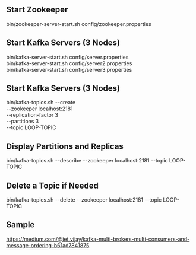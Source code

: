 ## Start Zookeeper
bin/zookeeper-server-start.sh config/zookeeper.properties

## Start Kafka Servers (3 Nodes)
bin/kafka-server-start.sh config/server.properties\
bin/kafka-server-start.sh config/server2.properties\
bin/kafka-server-start.sh config/server3.properties

## Start Kafka Servers (3 Nodes)
bin/kafka-topics.sh --create \
--zookeeper localhost:2181 \
--replication-factor 3 \
--partitions 3 \
--topic LOOP-TOPIC

## Display Partitions and Replicas
bin/kafka-topics.sh --describe --zookeeper localhost:2181 --topic LOOP-TOPIC

## Delete a Topic if Needed
bin/kafka-topics.sh --delete --zookeeper localhost:2181 --topic LOOP-TOPIC

## Sample
https://medium.com/@iet.vijay/kafka-multi-brokers-multi-consumers-and-message-ordering-b61ad7841875
